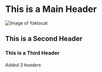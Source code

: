 # This is a Main Header
![Image of Yaktocat](https://octodex.github.com/images/yaktocat.png)
## This is a Second Header
### This is a Third Header

###### Added 3 headers
